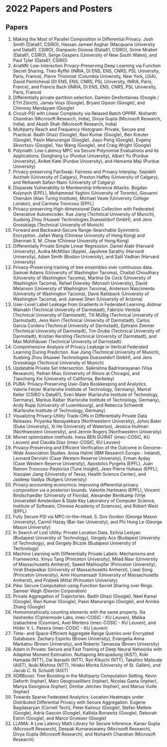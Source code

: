 # 2022 Papers and Posters
## Papers
1. Making the Most of Parallel Composition in Differential Privacy. Josh Smith (Data61, CSIRO), Hassan Jameel Asghar (Macquarie University and Data61, CSIRO), Gianpaolo Gioiosa (Data61, CSIRO), Sirine Mrabet (Data61, CSIRO), Serge Gaspers (University of New South Wales), and Paul Tyler (Data61, CSIRO)
2. AriaNN: Low-Interaction Privacy-Preserving Deep Learning via Function Secret Sharing. Théo Ryffel (INRIA, DI ENS, ENS, CNRS, PSL University, Paris, France), Pierre Tholoniat (Columbia University, New York, USA), David Pointcheval (DI ENS, ENS, CNRS, PSL University, INRIA, Paris, France), and Francis Bach (INRIA, DI ENS, ENS, CNRS, PSL University, Paris, France)
3. Differentially private partition selection. Damien Desfontaines (Google / ETH Zürich), James Voss (Google), Bryant Gipson (Google), and Chinmoy Mandayam (Google)
4. Circuit-PSI with Linear Complexity via Relaxed Batch OPPRF. Nishanth Chandran (Microsoft Research, India), Divya Gupta (Microsoft Research, India), and Akash Shah (Microsoft Research, India)
5. Multiparty Reach and Frequency Histogram: Private, Secure and Practical. Badih Ghazi (Google), Ravi Kumar (Google), Ben Kreuter (Google), Pasin Manurangsi (Google), Jiayu Peng (Google), Evgeny Skvortsov (Google), Yao Wang (Google), and Craig Wright (Google)
6. Polymath: Low-Latency MPC via Secure Polynomial Evaluations and its Applications. Donghang Lu (Purdue University), Albert Yu (Purdue University), Aniket Kate (Purdue University), and Hemanta Maji (Purdue University)
7. Privacy-preserving FairSwap: Fairness and Privacy Interplay. Sepideh Avizheh (University of Calgary), Preston Haffey (University of Calgary), and Reihaneh Safavi-Naini (University of Calgary)
8. Disparate Vulnerability to Membership Inference Attacks. Bogdan Kulynych (EPFL), Mohammad Yaghini (University of Toronto), Giovanni Cherubin (Alan Turing Institute), Michael Veale (University College London), and Carmela Troncoso (EPFL)
9. Privacy-preserving High-dimensional Data Collection with Federated Generative Autoencoder. Xue Jiang (Technical University of Munich), Xuebing Zhou (Huawei Technologies Duesseldorf GmbH), and Jens Grossklags (Technical University of Munich)
10. Forward and Backward-Secure Range-Searchable Symmetric Encryption. Jiafan Wang (Chinese University of Hong Kong) and Sherman S. M. Chow (Chinese University of Hong Kong)
11. Differentially Private Simple Linear Regression. Daniel Alabi (Harvard University), Audra McMillan (Apple), Jayshree Sarathy (Harvard University), Adam Smith (Boston University), and Salil Vadhan (Harvard University)
12. Privacy-Preserving training of tree ensembles over continuous data. Samuel Adams (University of Washington Tacoma), Chaitali Choudhary (University of Washington Tacoma), Martine De Cock (University of Washington Tacoma), Rafael Dowsley (Monash University), David Melanson (University of Washington Tacoma), Anderson Nascimento (University of Washington Tacoma), Davis Railsback (University of Washington Tacoma), and Jianwei Shen (University of Arizona)
13. User-Level Label Leakage from Gradients in Federated Learning. Aidmar Wainakh (Technical University of Darmstadt), Fabrizio Ventola (Technical University of Darmstadt), Till Müßig (Technical University of Darmstadt), Jens Keim (Technical University of Darmstadt), Carlos Garcia Cordero (Technical University of Darmstadt), Ephraim Zimmer (Technical University of Darmstadt), Tim Grube (Technical University of Darmstadt), Kristian Kersting (Technical University of Darmstadt), and Max Mühlhäuser (Technical University of Darmstadt)
14. Comprehensive Analysis of Privacy Leakage in Vertical Federated Learning During Prediction. Xue Jiang (Technical University of Munich), Xuebing Zhou (Huawei Technologies Duesseldorf GmbH), and Jens Grossklags (Technical University of Munich)
15. Updatable Private Set Intersection. Saikrishna Badrinarayanan (Visa Research), Peihan Miao (University of Illinois at Chicago), and Tiancheng Xie (University of California, Berkeley)
16. PUBA: Privacy-Preserving User-Data Bookkeeping and Analytics. Valerie Fetzer (Karlsruhe Institute of Technology, Germany), Marcel Keller (CSIRO's Data61), Sven Maier (Karlsruhe Institute of Technology, Germany), Markus Raiber (Karlsruhe Institute of Technology, Germany), Andy Rupp (University of Luxembourg), and Rebecca Schwerdt (Karlsruhe Institute of Technology, Germany)
17. Visualizing Privacy-Utility Trade-Offs in Differentially Private Data Releases. Priyanka Nanayakkara (Northwestern University), Johes Bater (Duke University), Xi He (University of Waterloo), Jessica Hullman (Northwestern University), and Jennie Rogers (Northwestern University)
18. Mixnet optimization methods. Iness BEN GUIRAT (imec-COSIC, KU Leuven) and Claudia Diaz (imec-COSIC, KU Leuven)
19. Privacy-Preserving and Efficient Verification of the Outcome in Genome-Wide Association Studies. Anisa Halimi (IBM Research Europe - Ireland), Leonard Dervishi (Case Western Reserve University), Erman Ayday (Case Western Reserve University), Apostolos Pyrgelis (EPFL), Juan Ramon Troncoso-Pastoriza (Tune Insight), Jean-Pierre Hubaux (EPFL), Xiaoqian Jiang (University of Texas, Health Science Center), and Jaideep Vaidya (Rutgers Univeristy)
20. Privacy accounting economics: Improving differential privacy composition via a posteriori bounds. Valentin Hartmann (EPFL), Vincent Bindschaedler (University of Florida), Alexander Bentkamp (Vrije Universiteit Amsterdam & State Key Laboratory of Computer Science, Institute of Software, Chinese Academy of Sciences), and Robert West (EPFL)
21. Fully Secure PSI via MPC-in-the-Head. S. Dov Gordon (George Mason University), Carmit Hazay (Bar-Ilan University), and Phi Hung Le (George Mason University)
22. In Search of Lost Utility: Private Location Data. Szilvia Lestyan (Budapest University of Technology), Gergely Acs (Budapest University of Technology), and Gergely Biczok (Budapest University of Technology)
23. Machine Learning with Differentially Private Labels: Mechanisms and Frameworks. Xinyu Tang (Princeton University), Milad Nasr (University of Massachusetts Amherst), Saeed Mahloujifar (Princeton University), Virat Shejwalkar (University of Massachusetts Amherst), Liwei Song (Princeton University), Amir Houmansadr (University of Massachusetts Amherst), and Prateek Mittal (Princeton Univeristy)
24. Pika: Secure Computation using Function Secret Sharing over Rings. Sameer Wagh (Devron Corporation)
25. Private Aggregation of Trajectories. Badih Ghazi (Google), Neel Kamal (Google), Ravi Kumar (Google), Pasin Manurangsi (Google), and Annika Zhang (Google)
26. Homomorphically counting elements with the same property. Ilia Iliashenko (Ciphermode Labs, imec-COSIC - KU Leuven), Malika Izabachène (Cosmian), Axel Mertens (imec-COSIC - KU Leuven), and Hilder V. L. Pereira (imec-COSIC - KU Leuven)
27. Time- and Space-Efficient Aggregate Range Queries over Encrypted Databases. Zachary Espiritu (Brown University), Evangelia Anna Markatou (Brown University), and Roberto Tamassia (Brown University)
28. Adam in Private: Secure and Fast Training of Deep Neural Networks with Adaptive Moment Estimation. Nuttapong Attrapadung (AIST), Koki Hamada (NTT), Dai Ikarashi (NTT), Ryo Kikuchi (NTT), Takahiro Matsuda (AIST), Ibuki Mishina (NTT), Hiraku Morita (University of St. Gallen), and Jacob C. N. Schuldt (AIST)
29. XORBoost: Tree Boosting in the Multiparty Computation Setting. Kevin Deforth (Inpher), Marc Desgroseilliers (Inpher), Nicolas Gama (Inpher), Mariya Georgieva (Inpher), Dimitar Jetchev (Inpher), and Marius Vuille (Inpher)
30. Towards Sparse Federated Analytics: Location Heatmaps under Distributed Differential Privacy with Secure Aggregation. Eugene Bagdasaryan (Cornell Tech), Peter Kairouz (Google), Stefan Mellem (Google), Adrià Gascón (Google), Kallista Bonawitz (Google), Deborah Estrin (Google), and Marco Gruteser (Google)
31. LLAMA: A Low Latency Math Library for Secure Inference. Kanav Gupta (Microsoft Research), Deepak Kumaraswamy (Microsoft Research), Divya Gupta (Microsoft Research), and Nishanth Chandran (Microsoft Research)

